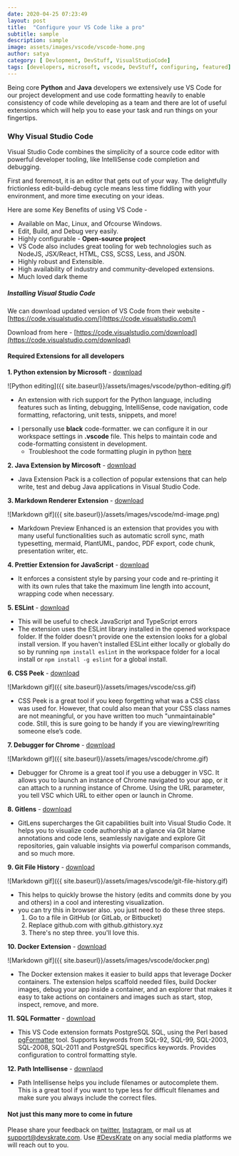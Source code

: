 ```yaml
---
date: 2020-04-25 07:23:49
layout: post
title:  "Configure your VS Code like a pro"
subtitle: sample
description: sample
image: assets/images/vscode/vscode-home.png
author: satya
category: [ Devlopment, DevStuff, VisualStudioCode]
tags: [developers, microsoft, vscode, DevStuff, configuring, featured]
---
```


Being core **Python** and **Java** developers we extensively use VS Code for our project development and use code formatting heavily to enable consistency of code while developing as a team and there are lot of useful extensions which will help you to ease your task and run things on your fingertips.  

### Why Visual Studio Code 
Visual Studio Code combines the simplicity of a source code editor with powerful developer tooling, like IntelliSense code completion and debugging.

First and foremost, it is an editor that gets out of your way. The delightfully frictionless edit-build-debug cycle means less time fiddling with your environment, and more time executing on your ideas.

Here are some Key Benefits of using VS Code - 
* Available on Mac, Linux, and Ofcourse Windows.
* Edit, Build, and Debug very easily.
* Highly configurable - **Open-source project** 
* VS Code also includes great tooling for web technologies such as NodeJS, JSX/React, HTML, CSS, SCSS, Less, and JSON.
* Highly robust and Extensible.
* High availability of industry and community-developed extensions.
* Much loved dark theme

##### Installing Visual Studio Code
We can download updated version of VS Code from their website - [https://code.visualstudio.com/](https://code.visualstudio.com/)

Download from here  - [https://code.visualstudio.com/download](https://code.visualstudio.com/download)

#### Required Extensions for all developers
**1. Python extension by Microsoft** - [download](https://marketplace.visualstudio.com/items?itemName=ms-python.python)

![Python editing]({{ site.baseurl}}/assets/images/vscode/python-editing.gif)
- An extension with rich support for the Python language, including features such as linting, debugging, IntelliSense, code navigation, code formatting, refactoring, unit tests, snippets, and more!
* I personally use **black** code-formatter. we can configure it in our workspace settings in **.vscode** file. This helps to maintain code and code-formatting consistent in development.
    -    Troubleshoot the code formatting plugin in python [here](https://code.visualstudio.com/docs/python/editing)
         
**2. Java Extension by Mircosoft** - [download](https://marketplace.visualstudio.com/items?itemName=vscjava.vscode-java-pack)


+ Java Extension Pack is a collection of popular extensions that can help write, test and debug Java applications in Visual Studio Code.

**3. Markdown Renderer Extension** - [download](https://marketplace.visualstudio.com/items?itemName=shd101wyy.markdown-preview-enhanced)

![Markdown gif]({{ site.baseurl}}/assets/images/vscode/md-image.png)
+ Markdown Preview Enhanced is an extension that provides you with many useful functionalities such as automatic scroll sync, math typesetting, mermaid, PlantUML, pandoc, PDF export, code chunk, presentation writer, etc.

**4. Prettier Extension for JavaScript** - [download](https://marketplace.visualstudio.com/items?itemName=esbenp.prettier-vscode)

+ It enforces a consistent style by parsing your code and re-printing it with its own rules that take the maximum line length into account, wrapping code when necessary.
    
**5. ESLint** - [download](https://marketplace.visualstudio.com/items?itemName=dbaeumer.vscode-eslint)

+ This will be useful to check JavaScript and TypeScript errors 
+ The extension uses the ESLint library installed in the opened workspace folder. If the folder doesn't provide one the extension looks for a global install version. If you haven't installed ESLint either locally or globally do so by running `npm install eslint` in the workspace folder for a local install or `npm install -g eslint` for a global install.

**6. CSS Peek** - [download](https://marketplace.visualstudio.com/items?itemName=pranaygp.vscode-css-peek)

![Markdown gif]({{ site.baseurl}}/assets/images/vscode/css.gif)
+ CSS Peek is a great tool if you keep forgetting what was a CSS class was used for. However, that could also mean that your CSS class names are not meaningful, or you have written too much "unmaintainable" code. Still, this is sure going to be handy if you are viewing/rewriting someone else’s code. 

**7. Debugger for Chrome** - [download](https://marketplace.visualstudio.com/items?itemName=msjsdiag.debugger-for-chrome)

![Markdown gif]({{ site.baseurl}}/assets/images/vscode/chrome.gif)
+ Debugger for Chrome is a great tool if you use a debugger in VSC. It allows you to launch an instance of Chrome navigated to your app, or it can attach to a running instance of Chrome. Using the URL parameter, you tell VSC which URL to either open or launch in Chrome.

**8. Gitlens** - [download](https://marketplace.visualstudio.com/items?itemName=eamodio.gitlens)

+ GitLens supercharges the Git capabilities built into Visual Studio Code. It helps you to visualize code authorship at a glance via Git blame annotations and code lens, seamlessly navigate and explore Git repositories, gain valuable insights via powerful comparison commands, and so much more.

**9. Git File History** - [download](https://marketplace.visualstudio.com/items?itemName=pomber.git-file-history)

![Markdown gif]({{ site.baseurl}}/assets/images/vscode/git-file-history.gif)
+ This helps to quickly browse the history (edits and commits done by you and others) in a cool and interesting visualization. 
+ you can try this in browser also. you just need to do these three steps.
    1. Go to a file in GitHub (or GitLab, or Bitbucket)
    2. Replace github.com with github.githistory.xyz
    3. There's no step three. you'll love this.

**10. Docker Extension** - [download](https://marketplace.visualstudio.com/items?itemName=ms-azuretools.vscode-docker)

![Markdown gif]({{ site.baseurl}}/assets/images/vscode/docker.png)
+ The Docker extension makes it easier to build apps that leverage Docker containers. The extension helps scaffold needed files, build Docker images, debug your app inside a container, and an explorer that makes it easy to take actions on containers and images such as start, stop, inspect, remove, and more.

**11. SQL Formatter** - [download](https://marketplace.visualstudio.com/items?itemName=bradymholt.pgformatter)

+ This VS Code extension formats PostgreSQL SQL, using the Perl based [pgFormatter](https://github.com/darold/pgFormatter) tool. Supports keywords from SQL-92, SQL-99, SQL-2003, SQL-2008, SQL-2011 and PostgreSQL specifics keywords. Provides configuration to control formatting style.

**12. Path Intellisense** - [downlaod](https://marketplace.visualstudio.com/items?itemName=christian-kohler.path-intellisense)

+ Path Intellisense helps you include filenames or autocomplete them. This is a great tool if you want to type less for difficult filenames and make sure you always include the correct files.

#### Not just this many more to come in future
Please share your feedback on [twitter](https://twitter.com/devskrate), [Instagram](https://instagram.com/devskrate), or mail us at support@devskrate.com. Use [#DevsKrate](https://devskrate.com) on any social media platforms we will reach out to you.
